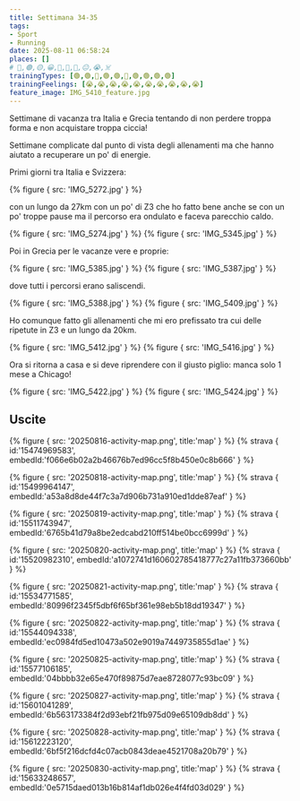 ```yaml
---
title: Settimana 34-35
tags:
- Sport
- Running
date: 2025-08-11 06:58:24
places: []
# 🔴,🟢,🟡,😀,🙁,🫤,🙂,😐,😭,☠️
trainingTypes: [🟢,🟢,🔴,🟢,🟢,🔴,🟢,🟢,🟢,🟢]
trainingFeelings: [😭,😭,😭,😭,😭,😭,😭,😭,😭,😭]
feature_image: IMG_5410_feature.jpg
---
```

Settimane di vacanza tra Italia e Grecia tentando di non perdere troppa forma e non acquistare troppa ciccia!
<!--more-->

Settimane complicate dal punto di vista degli allenamenti ma che hanno aiutato a recuperare un po' di energie.

Primi giorni tra Italia e Svizzera:

{% figure { src: 'IMG_5272.jpg' } %}

con un lungo da 27km con un po' di Z3 che ho fatto bene anche se con un po' troppe pause ma il percorso era ondulato e faceva parecchio caldo.

{% figure { src: 'IMG_5274.jpg' } %}
{% figure { src: 'IMG_5345.jpg' } %}

Poi in Grecia per le vacanze vere e proprie:

{% figure { src: 'IMG_5385.jpg' } %}
{% figure { src: 'IMG_5387.jpg' } %}

dove tutti i percorsi erano saliscendi.

{% figure { src: 'IMG_5388.jpg' } %}
{% figure { src: 'IMG_5409.jpg' } %}

Ho comunque fatto gli allenamenti che mi ero prefissato tra cui delle ripetute in Z3 e un lungo da 20km.

{% figure { src: 'IMG_5412.jpg' } %}
{% figure { src: 'IMG_5416.jpg' } %}

Ora si ritorna a casa e si deve riprendere con il giusto piglio: manca solo 1 mese a Chicago!

{% figure { src: 'IMG_5422.jpg' } %}
{% figure { src: 'IMG_5424.jpg' } %}

## Uscite

{% figure { src: '20250816-activity-map.png', title:'map' } %}
{% strava { id:'15474969583', embedId:'f066e6b02a2b46676b7ed96cc5f8b450e0c8b666' } %}

{% figure { src: '20250818-activity-map.png', title:'map' } %}
{% strava { id:'15499964147', embedId:'a53a8d8de44f7c3a7d906b731a910ed1dde87eaf' } %}

{% figure { src: '20250819-activity-map.png', title:'map' } %}
{% strava { id:'15511743947', embedId:'6765b41d79a8be2edcabd210ff514be0bcc6999d' } %}

{% figure { src: '20250820-activity-map.png', title:'map' } %}
{% strava { id:'15520982310', embedId:'a1072741d160602785418777c27a11fb373660bb' } %}

{% figure { src: '20250821-activity-map.png', title:'map' } %}
{% strava { id:'15534771585', embedId:'80996f2345f5dbf6f65bf361e98eb5b18dd19347' } %}

{% figure { src: '20250822-activity-map.png', title:'map' } %}
{% strava { id:'15544094338', embedId:'ec0984fd5ed10473a502e9019a7449735855d1ae' } %}

{% figure { src: '20250825-activity-map.png', title:'map' } %}
{% strava { id:'15577106185', embedId:'04bbbb32e65e470f89875d7eae8728077c93bc09' } %}

{% figure { src: '20250827-activity-map.png', title:'map' } %}
{% strava { id:'15601041289', embedId:'6b563173384f2d93ebf21fb975d09e65109db8dd' } %}

{% figure { src: '20250828-activity-map.png', title:'map' } %}
{% strava { id:'15612223120', embedId:'6bf5f216dcfd4c07acb0843deae4521708a20b79' } %}

{% figure { src: '20250830-activity-map.png', title:'map' } %}
{% strava { id:'15633248657', embedId:'0e5715daed013b16b814af1db026e4f4fd03d029' } %}
